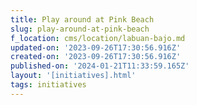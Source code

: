 ```yaml
---
title: Play around at Pink Beach
slug: play-around-at-pink-beach
f_location: cms/location/labuan-bajo.md
updated-on: '2023-09-26T17:30:56.916Z'
created-on: '2023-09-26T17:30:56.916Z'
published-on: '2024-01-21T11:33:59.165Z'
layout: '[initiatives].html'
tags: initiatives
---
```



